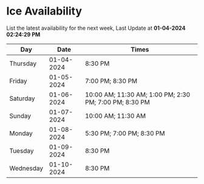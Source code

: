 # Ice Availability

List the latest availability for the next week, Last Update at **01-04-2024 02:24:29 PM**

| Day         | Date        | Times       |
| ----------- | ----------- | ----------- |
|Thursday|01-04-2024|8:30 PM|
|Friday|01-05-2024|7:00 PM; 8:30 PM|
|Saturday|01-06-2024|10:00 AM; 11:30 AM; 1:00 PM; 2:30 PM; 7:00 PM; 8:30 PM|
|Sunday|01-07-2024|10:00 AM; 11:30 AM|
|Monday|01-08-2024|5:30 PM; 7:00 PM; 8:30 PM|
|Tuesday|01-09-2024|8:30 PM|
|Wednesday|01-10-2024|8:30 PM|
